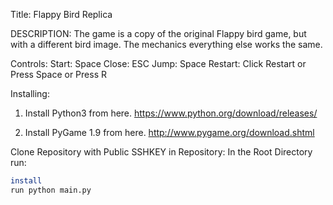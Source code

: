 Title: Flappy Bird Replica

DESCRIPTION: The game is a copy of the original Flappy bird game, but with a different bird image. The mechanics everything else works the same.

Controls: Start: Space
          Close: ESC
          Jump: Space
          Restart: Click Restart or Press Space or Press R
          
Installing: 
1. Install Python3 from here. https://www.python.org/download/releases/

1. Install PyGame 1.9 from here. http://www.pygame.org/download.shtml

Clone Repository with Public SSHKEY in Repository:
In the Root Directory run:

```bash
install
run python main.py
```

